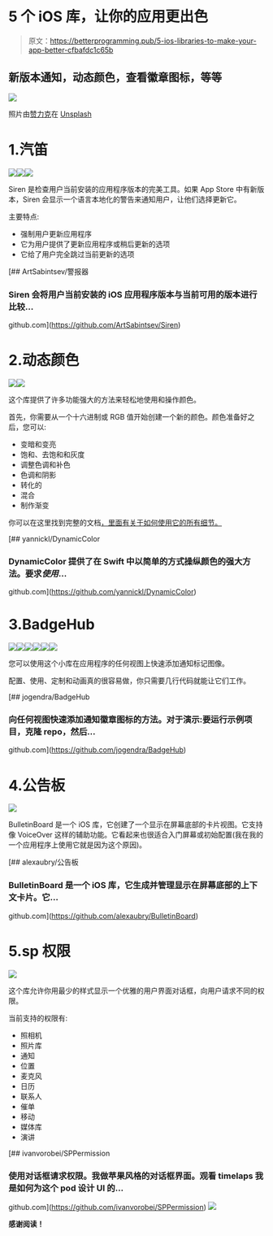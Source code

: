 # 5 个 iOS 库，让你的应用更出色

> 原文：<https://betterprogramming.pub/5-ios-libraries-to-make-your-app-better-cfbafdc1c65b>

## 新版本通知，动态颜色，查看徽章图标，等等

![](img/fdc58434d8d0543c683ffb542feb8162.png)

照片由[赞力克](https://unsplash.com/@zanilic?utm_source=medium&utm_medium=referral)在 [Unsplash](https://unsplash.com?utm_source=medium&utm_medium=referral)

# 1.汽笛

![](img/491cccfaea84e3334f23d63f7b1f110a.png)![](img/245493929ecb6bd7b8db9b958c9538ad.png)![](img/e5c2ca96edc2ea57d652f84edda47e21.png)

Siren 是检查用户当前安装的应用程序版本的完美工具。如果 App Store 中有新版本，Siren 会显示一个语言本地化的警告来通知用户，让他们选择更新它。

主要特点:

*   强制用户更新应用程序
*   它为用户提供了更新应用程序或稍后更新的选项
*   它给了用户完全跳过当前更新的选项

[](https://github.com/ArtSabintsev/Siren) [## ArtSabintsev/警报器

### Siren 会将用户当前安装的 iOS 应用程序版本与当前可用的版本进行比较…

github.com](https://github.com/ArtSabintsev/Siren) 

# 2.动态颜色

![](img/f36a7211007289dd0b5d94fe325a84d9.png)![](img/9c0fa6550d6d63a22232f19e1d21afb1.png)

这个库提供了许多功能强大的方法来轻松地使用和操作颜色。

首先，你需要从一个十六进制或 RGB 值开始创建一个新的颜色。颜色准备好之后，您可以:

*   变暗和变亮
*   饱和、去饱和和灰度
*   调整色调和补色
*   色调和阴影
*   转化的
*   混合
*   制作渐变

你可以在这里找到完整的文档[，里面有关于如何使用它的所有细节。](https://github.com/yannickl/DynamicColor/blob/master/README.md)

[](https://github.com/yannickl/DynamicColor) [## yannickl/DynamicColor

### DynamicColor 提供了在 Swift 中以简单的方式操纵颜色的强大方法。要求*使用*…

github.com](https://github.com/yannickl/DynamicColor) 

# 3.BadgeHub

![](img/7f0dd239c7616fcfc70d2ece7f3623a0.png)![](img/d7b8b13007137aceef55343547b0a633.png)![](img/1bb2f92f26ba3711541cb19ba25f0096.png)![](img/3cbee36ac0150417d6861c8d44143c29.png)![](img/24c29551f1420cc7b29cf743145a29e4.png)![](img/24c29551f1420cc7b29cf743145a29e4.png)

您可以使用这个小库在应用程序的任何视图上快速添加通知标记图像。

配置、使用、定制和动画真的很容易做，你只需要几行代码就能让它们工作。

[](https://github.com/jogendra/BadgeHub) [## jogendra/BadgeHub

### 向任何视图快速添加通知徽章图标的方法。对于演示:要运行示例项目，克隆 repo，然后…

github.com](https://github.com/jogendra/BadgeHub) 

# 4.公告板

![](img/bc06a8941153716d4a1c84f6717da2bb.png)

BulletinBoard 是一个 iOS 库，它创建了一个显示在屏幕底部的卡片视图。它支持像 VoiceOver 这样的辅助功能。它看起来也很适合入门屏幕或初始配置(我在我的一个应用程序上使用它就是因为这个原因)。

 [## alexaubry/公告板

### BulletinBoard 是一个 iOS 库，它生成并管理显示在屏幕底部的上下文卡片。它…

github.com](https://github.com/alexaubry/BulletinBoard) 

# 5.sp 权限

![](img/fa0070bd32bf9ccd74fddf7b15071fb3.png)

这个库允许你用最少的样式显示一个优雅的用户界面对话框，向用户请求不同的权限。

当前支持的权限有:

*   照相机
*   照片库
*   通知
*   位置
*   麦克风
*   日历
*   联系人
*   催单
*   移动
*   媒体库
*   演讲

 [## ivanvorobei/SPPermission

### 使用对话框请求权限。我做苹果风格的对话框界面。观看 timelaps 我是如何为这个 pod 设计 UI 的…

github.com](https://github.com/ivanvorobei/SPPermission) [![](img/2a5f4681ef2bdba5652dc9b023b668a0.png)](https://www.buymeacoffee.com/nicolidomenico)

**感谢阅读！**